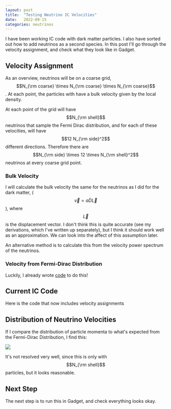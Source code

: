 ```yaml
---
layout: post
title:  "Testing Neutrino IC Velocities"
date:   2022-09-15
categories: neutrinos
---
```


I have been working IC code with dark matter particles. I also have sorted out how to add neutrinos as a second species. In this post I'll go through the velocity assignment, and check what they look like in Gadget.

## Velocity Assignment

As an overview, neutrinos will be on a coarse grid, $$N_{\rm coarse} \times N_{\rm coarse} \times N_{\rm coarse}$$. At each point, the particles with have a bulk velocity given by the local density.

At each point of the grid will have $$N_{\rm shell}$$ neutrinos that sample the Fermi Dirac distribution, and for each of these velocities, will have $$12 N_{\rm side}^2$$ different directions. Therefore there are $$N_{\rm side} \times 12 \times N_{\rm shell}^2$$ neutrinos at every coarse grid point.

### Bulk Velocity

I will calculate the bulk velocity the same for the neutrinos as I did for the dark matter, ($$\vec{v} = a \dot{D} \vec{L}$$), where $$\vec{L}$$ is the displacement vector. I don't think this is quite accurate (see my derivations, which I've written up separately), but I think it should work well as an approximation. We can look into the affect of this assumption later.

An alternative method is to calculate this from the velocity power spectrum of the neutrinos.

### Velocity from Fermi-Dirac Distribution

Luckily, I already wrote <a href="https://ndrakos.github.io/blog/neutrinos/Neutrino_Velocity_Assignment_Test/">code</a> to do this!

## Current IC Code

Here is the code that now includes velocity assignments

<object width="500" height="200" type="text/plain" data="{{site.baseurl}}/assets/files/IC_Code_nu.txt" border="0" >
</object>



## Distribution of Neutrino Velocities

If I compare the distribution of particle momenta to what's expected from the Fermi-Dirac Distribution, I find this:

<img src="{{ site.baseurl }}/assets/plots/20220915_test_veldist.png">

It's not resolved very well, since this is only with $$N_{\rm shell}$$ particles, but it looks reasonable.


## Next Step

The next step is to run this in Gadget, and check everything looks okay.
